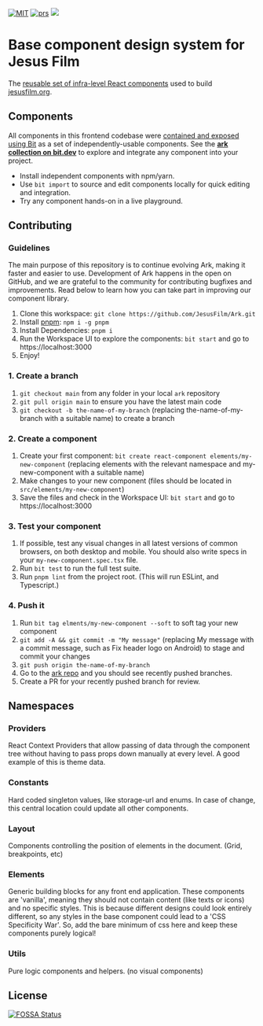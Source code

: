 <a href="https://opensource.org/licenses/MIT"><img alt="MIT" src="https://img.shields.io/badge/License-MIT-blue.svg"></a>
<a href="#contributing"><img alt="prs" src="https://img.shields.io/badge/PRs-welcome-brightgreen.svg"></a>
<a href="https://app.fossa.com/projects/git%2Bgithub.com%2FJesusFilm%2FArk?ref=badge_shield" alt="FOSSA Status"><img src="https://app.fossa.com/api/projects/git%2Bgithub.com%2FJesusFilm%2FArk.svg?type=shield"/></a>

# Base component design system for Jesus Film

The [reusable set of infra-level React components](https://bit.dev/jesus-film/ark)
used to build [jesusfilm.org](https://jesusfilm.org).

## Components

All components in this frontend codebase were [contained and exposed using Bit](https://github.com/teambit/bit) as a set of independently-usable components. See the **[ark collection on bit.dev](https://bit.dev/jesus-film/ark)** to explore and integrate any component into your project.

- Install independent components with npm/yarn.
- Use `bit import` to source and edit components locally for quick editing and integration.
- Try any component hands-on in a live playground.

## Contributing

### Guidelines

The main purpose of this repository is to continue evolving Ark, making it faster and easier to use. Development of Ark happens in the open on GitHub, and we are grateful to the community for contributing bugfixes and improvements. Read below to learn how you can take part in improving our component library.

1. Clone this workspace: `git clone https://github.com/JesusFilm/Ark.git`
2. Install [pnpm](https://pnpm.io/): `npm i -g pnpm`
3. Install Dependencies: `pnpm i`
4. Run the Workspace UI to explore the components: `bit start` and go to https://localhost:3000
5. Enjoy!

### 1. Create a branch

1. `git checkout main` from any folder in your local `ark` repository
2. `git pull origin main` to ensure you have the latest main code
3. `git checkout -b the-name-of-my-branch` (replacing the-name-of-my-branch with a suitable name) to create a branch

### 2. Create a component

1. Create your first component: `bit create react-component elements/my-new-component` (replacing elements with the relevant namespace and my-new-component with a suitable name)
2. Make changes to your new component (files should be located in `src/elements/my-new-component`)
3. Save the files and check in the Workspace UI: `bit start` and go to https://localhost:3000

### 3. Test your component

1. If possible, test any visual changes in all latest versions of common browsers, on both desktop and mobile. You should also write specs in your `my-new-component.spec.tsx` file.
2. Run `bit test` to run the full test suite.
3. Run `pnpm lint` from the project root. (This will run ESLint, and Typescript.)

### 4. Push it

1. Run `bit tag elments/my-new-component --soft` to soft tag your new component
2. `git add -A && git commit -m "My message"` (replacing My message with a commit message, such as Fix header logo on Android) to stage and commit your changes
3. `git push origin the-name-of-my-branch`
4. Go to the [ark repo](https://github.com/JesusFilm/Ark) and you should see recently pushed branches.
5. Create a PR for your recently pushed branch for review.

## Namespaces

### Providers

React Context Providers that allow passing of data through the component tree without having to pass props down manually at every level. A good example of this is theme data.

### Constants

Hard coded singleton values, like storage-url and enums. In case of change, this central location could update all other components.

### Layout

Components controlling the position of elements in the document. (Grid, breakpoints, etc)

### Elements

Generic building blocks for any front end application.
These components are 'vanilla', meaning they should not contain content (like texts or icons) and no specific styles. This is because different designs could look entirely different, so any styles in the base component could lead to a 'CSS Specificity War'. So, add the bare minimum of css here and keep these components purely logical!

### Utils

Pure logic components and helpers. (no visual components)

## License
[![FOSSA Status](https://app.fossa.com/api/projects/git%2Bgithub.com%2FJesusFilm%2FArk.svg?type=large)](https://app.fossa.com/projects/git%2Bgithub.com%2FJesusFilm%2FArk?ref=badge_large)

